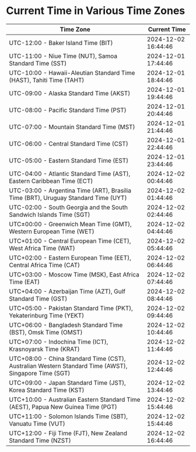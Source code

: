 # Current Time in Various Time Zones

| Time Zone | Current Time |
|-----------|--------------|
| UTC-12:00 - Baker Island Time (BIT) | 2024-12-02 16:44:46 |
| UTC-11:00 - Niue Time (NUT), Samoa Standard Time (SST) | 2024-12-01 17:44:46 |
| UTC-10:00 - Hawaii-Aleutian Standard Time (HAST), Tahiti Time (TAHT) | 2024-12-01 18:44:46 |
| UTC-09:00 - Alaska Standard Time (AKST) | 2024-12-01 19:44:46 |
| UTC-08:00 - Pacific Standard Time (PST) | 2024-12-01 20:44:46 |
| UTC-07:00 - Mountain Standard Time (MST) | 2024-12-01 21:44:46 |
| UTC-06:00 - Central Standard Time (CST) | 2024-12-01 22:44:46 |
| UTC-05:00 - Eastern Standard Time (EST) | 2024-12-01 23:44:46 |
| UTC-04:00 - Atlantic Standard Time (AST), Eastern Caribbean Time (ECT) | 2024-12-02 00:44:46 |
| UTC-03:00 - Argentina Time (ART), Brasília Time (BRT), Uruguay Standard Time (UYT) | 2024-12-02 01:44:46 |
| UTC-02:00 - South Georgia and the South Sandwich Islands Time (SGT) | 2024-12-02 02:44:46 |
| UTC±00:00 - Greenwich Mean Time (GMT), Western European Time (WET) | 2024-12-02 04:44:46 |
| UTC+01:00 - Central European Time (CET), West Africa Time (WAT) | 2024-12-02 05:44:46 |
| UTC+02:00 - Eastern European Time (EET), Central Africa Time (CAT) | 2024-12-02 06:44:46 |
| UTC+03:00 - Moscow Time (MSK), East Africa Time (EAT) | 2024-12-02 07:44:46 |
| UTC+04:00 - Azerbaijan Time (AZT), Gulf Standard Time (GST) | 2024-12-02 08:44:46 |
| UTC+05:00 - Pakistan Standard Time (PKT), Yekaterinburg Time (YEKT) | 2024-12-02 09:44:46 |
| UTC+06:00 - Bangladesh Standard Time (BST), Omsk Time (OMST) | 2024-12-02 10:44:46 |
| UTC+07:00 - Indochina Time (ICT), Krasnoyarsk Time (KRAT) | 2024-12-02 11:44:46 |
| UTC+08:00 - China Standard Time (CST), Australian Western Standard Time (AWST), Singapore Time (SGT) | 2024-12-02 12:44:46 |
| UTC+09:00 - Japan Standard Time (JST), Korea Standard Time (KST) | 2024-12-02 13:44:46 |
| UTC+10:00 - Australian Eastern Standard Time (AEST), Papua New Guinea Time (PGT) | 2024-12-02 15:44:46 |
| UTC+11:00 - Solomon Islands Time (SBT), Vanuatu Time (VUT) | 2024-12-02 15:44:46 |
| UTC+12:00 - Fiji Time (FJT), New Zealand Standard Time (NZST) | 2024-12-02 16:44:46 |
